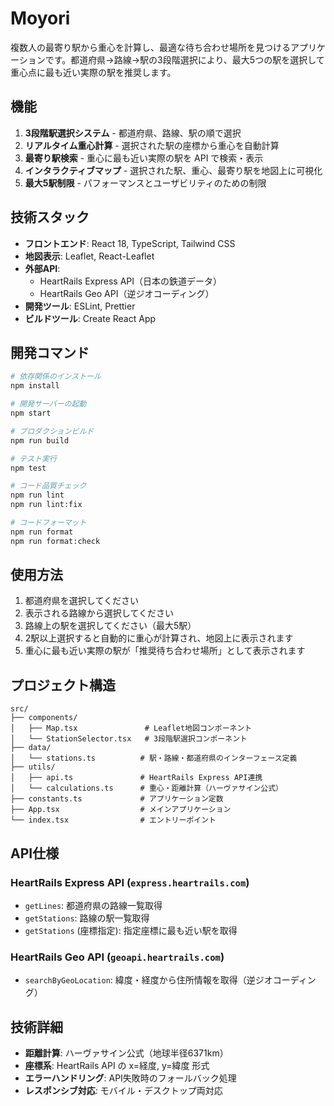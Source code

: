# Moyori

複数人の最寄り駅から重心を計算し、最適な待ち合わせ場所を見つけるアプリケーションです。都道府県→路線→駅の3段階選択により、最大5つの駅を選択して重心点に最も近い実際の駅を推奨します。

## 機能

1. **3段階駅選択システム** - 都道府県、路線、駅の順で選択
2. **リアルタイム重心計算** - 選択された駅の座標から重心を自動計算
3. **最寄り駅検索** - 重心に最も近い実際の駅を API で検索・表示
4. **インタラクティブマップ** - 選択された駅、重心、最寄り駅を地図上に可視化
5. **最大5駅制限** - パフォーマンスとユーザビリティのための制限

## 技術スタック

- **フロントエンド**: React 18, TypeScript, Tailwind CSS
- **地図表示**: Leaflet, React-Leaflet
- **外部API**: 
  - HeartRails Express API（日本の鉄道データ）
  - HeartRails Geo API（逆ジオコーディング）
- **開発ツール**: ESLint, Prettier
- **ビルドツール**: Create React App

## 開発コマンド

```bash
# 依存関係のインストール
npm install

# 開発サーバーの起動
npm start

# プロダクションビルド
npm run build

# テスト実行
npm test

# コード品質チェック
npm run lint
npm run lint:fix

# コードフォーマット
npm run format
npm run format:check
```

## 使用方法

1. 都道府県を選択してください
2. 表示される路線から選択してください
3. 路線上の駅を選択してください（最大5駅）
4. 2駅以上選択すると自動的に重心が計算され、地図上に表示されます
5. 重心に最も近い実際の駅が「推奨待ち合わせ場所」として表示されます

## プロジェクト構造

```
src/
├── components/
│   ├── Map.tsx               # Leaflet地図コンポーネント
│   └── StationSelector.tsx   # 3段階駅選択コンポーネント
├── data/
│   └── stations.ts          # 駅・路線・都道府県のインターフェース定義
├── utils/
│   ├── api.ts               # HeartRails Express API連携
│   └── calculations.ts      # 重心・距離計算（ハーヴァサイン公式）
├── constants.ts             # アプリケーション定数
├── App.tsx                  # メインアプリケーション
└── index.tsx                # エントリーポイント
```

## API仕様

### HeartRails Express API (`express.heartrails.com`)
- `getLines`: 都道府県の路線一覧取得
- `getStations`: 路線の駅一覧取得
- `getStations` (座標指定): 指定座標に最も近い駅を取得

### HeartRails Geo API (`geoapi.heartrails.com`)
- `searchByGeoLocation`: 緯度・経度から住所情報を取得（逆ジオコーディング）

## 技術詳細

- **距離計算**: ハーヴァサイン公式（地球半径6371km）
- **座標系**: HeartRails API の x=経度, y=緯度 形式
- **エラーハンドリング**: API失敗時のフォールバック処理
- **レスポンシブ対応**: モバイル・デスクトップ両対応